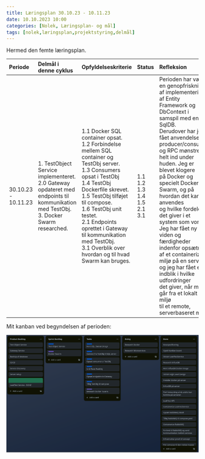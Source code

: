 ```yaml
---
title: Læringsplan 30.10.23 - 10.11.23
date: 10.10.2023 10:00
categories: [Nolek, Læringsplan- og mål]
tags: [nolek,læringsplan,projektstyring,delmål]
---
```

Hermed den femte læringsplan. 

| Periode             | Delmål i denne cyklus                                                                                                                                  | Opfyldelseskriterie                                                                                                                                                                                                                                                                                                                                                                                              | Status                                        | Refleksion                                                                                                                                                                                                                                                                                                                                                                                                                                                                                                                                                                                                                         | Evaluering                                                                                                                                                                                                                                                                                                                                                                                                                                                                                                                                    |
|:--------------------|:-------------------------------------------------------------------------------------------------------------------------------------------------------|:-----------------------------------------------------------------------------------------------------------------------------------------------------------------------------------------------------------------------------------------------------------------------------------------------------------------------------------------------------------------------------------------------------------------|:----------------------------------------------|:-----------------------------------------------------------------------------------------------------------------------------------------------------------------------------------------------------------------------------------------------------------------------------------------------------------------------------------------------------------------------------------------------------------------------------------------------------------------------------------------------------------------------------------------------------------------------------------------------------------------------------------|:----------------------------------------------------------------------------------------------------------------------------------------------------------------------------------------------------------------------------------------------------------------------------------------------------------------------------------------------------------------------------------------------------------------------------------------------------------------------------------------------------------------------------------------------|
| 30.10.23 - 10.11.23 | 1. TestObject Service implementeret.<br> 2.0 Gateway opdateret med endpoints til kommunikation med TestObj.<br> 3. Docker Swarm researched. | 1.1 Docker SQL container opsat. <br> 1.2 Forbindelse mellem SQL container og TestObj server. <br> 1.3 Consumers opsat i TestObj <br> 1.4 TestObj Dockerfile skrevet. <br> 1.5 TestObj tilføjet til compose. <br> 1.6 TestObj unit testet.<br> 2.1 Endpoints oprettet i Gateway til kommunikation med TestObj. <br> 3.1 Overblik over hvordan og til hvad Swarm kan bruges. | 1.1<br>1.2<br>1.3<br>1.4<br>1.5<br>2.1<br>3.1 | Perioden har været en genopfriskning af implementering<br> af Entity Framework og DbContext i samspil med en SqlDB.<br> Derudover har jeg fået anvendelsen af producer/consumer<br> og RPC mønstrene helt ind under huden. Jeg er blevet klogere<br> på Docker og specielt Docker Swarm, og på hvordan det kan anvendes<br> og hvilke fordele det giver i et system som vores.<br> Jeg har fået ny viden og færdigheder indenfor opsætning<br> af et containerized miljø på en server,<br> og jeg har fået et indblik i hvilke udfordringer<br> det giver, når man går fra et lokalt miljø<br> til et remote, serverbaseret miljø. | Endelig kom jeg i mål med alt jeg havde sat mig for<br> i en sprint. Det er første gang, så jeg er glad<br> for, at tidsestimeringen er blevet nemmere. Udviklingen<br> af TestObjectService er gået relativt hurtigt<br>, og jeg føler, at det er et tegn på, at de<br> mønstre og teknologier jeg har brugt så lang tid<br> på at få til at køre, endelig begynder at sidde<br> under neglene. <br> Det har været mega fedt at flytte hele systemet<br> over på serveren. Det giver en følelse af, at<br> det hele er lidt mere realistisk. |  

Mit kanban ved begyndelsen af perioden:

<img src="/assets/images/kanban_3110.png" alt="image should have been here">
